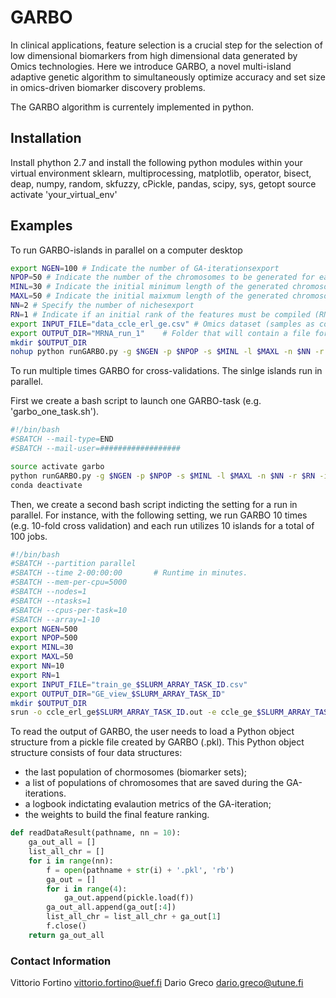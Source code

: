 # GARBO
In clinical applications, feature selection is a crucial step for the selection of low dimensional biomarkers from high 
dimensional data generated by Omics technologies. Here we introduce GARBO, a novel multi-island adaptive genetic algorithm to 
simultaneously optimize accuracy and set size in omics-driven biomarker discovery problems. 

The GARBO algorithm is currentely implemented in python.

## Installation

Install phython 2.7 and install  the following python modules within your virtual environment
sklearn, multiprocessing, matplotlib, operator, bisect, deap, numpy, random, skfuzzy, cPickle, pandas, scipy, sys, getopt
source activate 'your_virtual_env'

## Examples

To run GARBO-islands in parallel on a computer desktop

```sh
export NGEN=100 # Indicate the number of GA-iterationsexport 
NPOP=50 # Indicate the number of the chromosomes to be generated for each nicheexport 
MINL=30 # Indicate the initial minimum length of the generated chromosomesexport 
MAXL=50 # Indicate the initial maixmum length of the generated chromosomesexport 
NN=2 # Specify the number of nichesexport 
RN=1 # Indicate if an initial rank of the features must be compiled (RN=1) otherwise it starts with no ranking information (RN=0).
export INPUT_FILE="data_ccle_erl_ge.csv" # Omics dataset (samples as columns and rows as features< The last feature must named 'class' and it correpsonds to the target label)
export OUTPUT_DIR="MRNA_run_1"    # Folder that will contain a file for each nicheserialized python-obejcts. Each file contains the
mkdir $OUTPUT_DIR
nohup python runGARBO.py -g $NGEN -p $NPOP -s $MINL -l $MAXL -n $NN -r $RN -i $INPUT_FILE -o $OUTPUT_DIR > output_mrna.log &
```

To run multiple times GARBO for cross-validations. The sinlge islands run in parallel. 

First we create a bash script to launch one GARBO-task (e.g. 'garbo_one_task.sh').

```sh
#!/bin/bash
#SBATCH --mail-type=END
#SBATCH --mail-user=##################

source activate garbo
python runGARBO.py -g $NGEN -p $NPOP -s $MINL -l $MAXL -n $NN -r $RN -i $INPUT_FILE -o $OUTPUT_DIR
conda deactivate
```

Then, we create a second bash script indicting the setting for a run in parallel. 
For instance, with the following setting, we run GARBO 10 times (e.g. 10-fold cross validation) and each run utilizes 10 islands for a total of 100 jobs.

```sh
#!/bin/bash
#SBATCH --partition parallel
#SBATCH --time 2-00:00:00       # Runtime in minutes.
#SBATCH --mem-per-cpu=5000
#SBATCH --nodes=1
#SBATCH --ntasks=1
#SBATCH --cpus-per-task=10
#SBATCH --array=1-10
export NGEN=500
export NPOP=500
export MINL=30
export MAXL=50
export NN=10
export RN=1
export INPUT_FILE="train_ge_$SLURM_ARRAY_TASK_ID.csv"
export OUTPUT_DIR="GE_view_$SLURM_ARRAY_TASK_ID"
mkdir $OUTPUT_DIR
srun -o ccle_erl_ge$SLURM_ARRAY_TASK_ID.out -e ccle_ge_$SLURM_ARRAY_TASK_ID.err garbo_one_task.sh
```
To read the output of GARBO, the user needs to load a Python object structure from a pickle file created by GARBO (.pkl).
This Python object structure consists of four data structures:
 - the last population of chormosomes (biomarker sets);
 - a list of populations of chromosomes that are saved during the GA-iterations.
 - a logbook indictating evalaution metrics of the GA-iteration;
 - the weights to build the final feature ranking. 

```python
def readDataResult(pathname, nn = 10):
    ga_out_all = []
    list_all_chr = []
    for i in range(nn):
        f = open(pathname + str(i) + '.pkl', 'rb')
        ga_out = []
        for i in range(4):
            ga_out.append(pickle.load(f))
        ga_out_all.append(ga_out[:4])
        list_all_chr = list_all_chr + ga_out[1]
        f.close()
    return ga_out_all
```

### Contact Information
Vittorio Fortino <vittorio.fortino@uef.fi>
Dario Greco <dario.greco@utune.fi>

